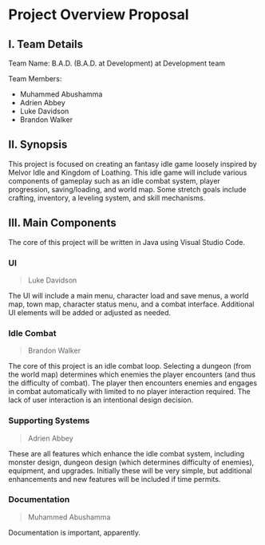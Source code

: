 # Project Overview Proposal

## I. Team Details
Team Name: B.A.D. (B.A.D. at Development) at Development team

Team Members:
* Muhammed Abushamma
* Adrien Abbey
* Luke Davidson
* Brandon Walker

## II. Synopsis
This project is focused on creating an fantasy idle game loosely inspired by Melvor Idle and Kingdom of Loathing. This idle game will include various components of gameplay such as an idle combat system, player progression, saving/loading, and world map. Some stretch goals include crafting, inventory, a leveling system, and skill mechanisms.

## III. Main Components
The core of this project will be written in Java using Visual Studio Code.

### UI
> Luke Davidson

The UI will include a main menu, character load and save menus, a world map, town map, character status menu, and a combat interface.  Additional UI elements will be added or adjusted as needed.

### Idle Combat
> Brandon Walker

The core of this project is an idle combat loop.  Selecting a dungeon (from the world map) determines which enemies the player encounters (and thus the difficulty of combat).  The player then encounters enemies and engages in combat automatically with limited to no player interaction required.  The lack of user interaction is an intentional design decision.

### Supporting Systems
> Adrien Abbey

These are all features which enhance the idle combat system, including monster design, dungeon design (which determines difficulty of enemies), equipment, and upgrades.  Initially these will be very simple, but additional enhancements and new features will be included if time permits.

### Documentation
> Muhammed Abushamma

Documentation is important, apparently.